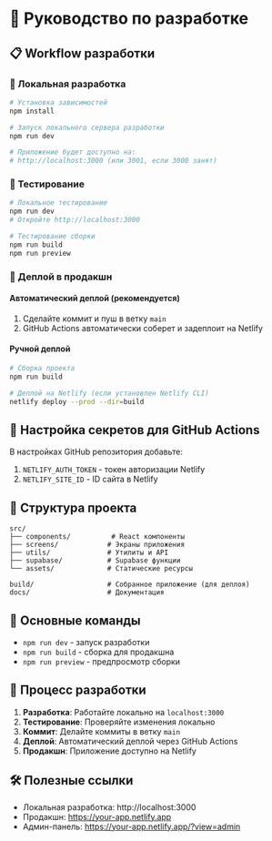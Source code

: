# 🚀 Руководство по разработке

## 📋 Workflow разработки

### 🔧 Локальная разработка

```bash
# Установка зависимостей
npm install

# Запуск локального сервера разработки
npm run dev

# Приложение будет доступно на:
# http://localhost:3000 (или 3001, если 3000 занят)
```

### 🧪 Тестирование

```bash
# Локальное тестирование
npm run dev
# Откройте http://localhost:3000

# Тестирование сборки
npm run build
npm run preview
```

### 🚀 Деплой в продакшн

#### Автоматический деплой (рекомендуется)
1. Сделайте коммит и пуш в ветку `main`
2. GitHub Actions автоматически соберет и задеплоит на Netlify

#### Ручной деплой
```bash
# Сборка проекта
npm run build

# Деплой на Netlify (если установлен Netlify CLI)
netlify deploy --prod --dir=build
```

## 🔑 Настройка секретов для GitHub Actions

В настройках GitHub репозитория добавьте:

1. `NETLIFY_AUTH_TOKEN` - токен авторизации Netlify
2. `NETLIFY_SITE_ID` - ID сайта в Netlify

## 📁 Структура проекта

```
src/
├── components/          # React компоненты
├── screens/            # Экраны приложения
├── utils/              # Утилиты и API
├── supabase/           # Supabase функции
└── assets/             # Статические ресурсы

build/                  # Собранное приложение (для деплоя)
docs/                   # Документация
```

## 🎯 Основные команды

- `npm run dev` - запуск разработки
- `npm run build` - сборка для продакшна
- `npm run preview` - предпросмотр сборки

## 🔄 Процесс разработки

1. **Разработка**: Работайте локально на `localhost:3000`
2. **Тестирование**: Проверяйте изменения локально
3. **Коммит**: Делайте коммиты в ветку `main`
4. **Деплой**: Автоматический деплой через GitHub Actions
5. **Продакшн**: Приложение доступно на Netlify

## 🛠️ Полезные ссылки

- Локальная разработка: http://localhost:3000
- Продакшн: https://your-app.netlify.app
- Админ-панель: https://your-app.netlify.app/?view=admin
